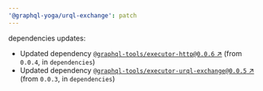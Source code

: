 ```yaml
---
'@graphql-yoga/urql-exchange': patch
---
```

dependencies updates:
  - Updated dependency [`@graphql-tools/executor-http@0.0.6` ↗︎](https://www.npmjs.com/package/@graphql-tools/executor-http/v/0.0.6) (from `0.0.4`, in `dependencies`)
  - Updated dependency [`@graphql-tools/executor-urql-exchange@0.0.5` ↗︎](https://www.npmjs.com/package/@graphql-tools/executor-urql-exchange/v/0.0.5) (from `0.0.3`, in `dependencies`)
